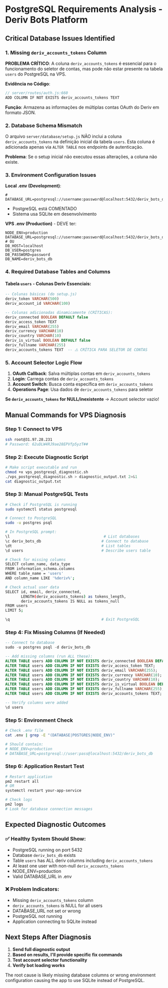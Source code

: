 # PostgreSQL Requirements Analysis - Deriv Bots Platform

## Critical Database Issues Identified

### 1. **Missing `deriv_accounts_tokens` Column**
**PROBLEMA CRÍTICO**: A coluna `deriv_accounts_tokens` é essencial para o funcionamento do seletor de contas, mas pode não estar presente na tabela `users` do PostgreSQL na VPS.

**Evidência no Código**:
```javascript
// server/routes/auth.js:660
ADD COLUMN IF NOT EXISTS deriv_accounts_tokens TEXT
```

**Função**: Armazena as informações de múltiplas contas OAuth do Deriv em formato JSON.

### 2. **Database Schema Mismatch**
O arquivo `server/database/setup.js` NÃO inclui a coluna `deriv_accounts_tokens` na definição inicial da tabela `users`. Esta coluna é adicionada apenas via `ALTER TABLE` nos endpoints de autenticação.

**Problema**: Se o setup inicial não executou essas alterações, a coluna não existe.

### 3. **Environment Configuration Issues**

**Local .env (Development)**:
```
# DATABASE_URL=postgresql://username:password@localhost:5432/deriv_bots_db
```
- PostgreSQL está COMENTADO
- Sistema usa SQLite em desenvolvimento

**VPS .env (Production)** - DEVE ter:
```
NODE_ENV=production
DATABASE_URL=postgresql://username:password@localhost:5432/deriv_bots_db
# OU
DB_HOST=localhost
DB_USER=postgres
DB_PASSWORD=password
DB_NAME=deriv_bots_db
```

### 4. **Required Database Tables and Columns**

#### Tabela `users` - Colunas Deriv Essenciais:
```sql
-- Colunas básicas (do setup.js)
deriv_token VARCHAR(500)
deriv_account_id VARCHAR(100)

-- Colunas adicionadas dinamicamente (CRÍTICAS):
deriv_connected BOOLEAN DEFAULT false
deriv_access_token TEXT
deriv_email VARCHAR(255)
deriv_currency VARCHAR(10)
deriv_country VARCHAR(10)
deriv_is_virtual BOOLEAN DEFAULT false
deriv_fullname VARCHAR(255)
deriv_accounts_tokens TEXT  -- ⚠️ CRÍTICA PARA SELETOR DE CONTAS
```

### 5. **Account Selector Logic Flow**
1. **OAuth Callback**: Salva múltiplas contas em `deriv_accounts_tokens`
2. **Login**: Carrega contas de `deriv_accounts_tokens`
3. **Account Switch**: Busca conta específica em `deriv_accounts_tokens`
4. **Operations Page**: Usa dados de `deriv_accounts_tokens` para seletor

**Se `deriv_accounts_tokens` for NULL/inexistente** → Account selector vazio!

## Manual Commands for VPS Diagnosis

### Step 1: Connect to VPS
```bash
ssh root@31.97.28.231
# Password: 62uDLW4RJ9ae28EPVfp5yzT##
```

### Step 2: Execute Diagnostic Script
```bash
# Make script executable and run
chmod +x vps_postgresql_diagnostic.sh
./vps_postgresql_diagnostic.sh > diagnostic_output.txt 2>&1
cat diagnostic_output.txt
```

### Step 3: Manual PostgreSQL Tests
```bash
# Check if PostgreSQL is running
sudo systemctl status postgresql

# Connect to PostgreSQL
sudo -u postgres psql

# In PostgreSQL prompt:
\l                                          # List databases
\c deriv_bots_db                           # Connect to database
\dt                                        # List tables
\d users                                   # Describe users table

# Check for missing columns
SELECT column_name, data_type
FROM information_schema.columns
WHERE table_name = 'users'
AND column_name LIKE '%deriv%';

# Check actual user data
SELECT id, email, deriv_connected,
       LENGTH(deriv_accounts_tokens) as tokens_length,
       deriv_accounts_tokens IS NULL as tokens_null
FROM users
LIMIT 5;

\q                                         # Exit PostgreSQL
```

### Step 4: Fix Missing Columns (If Needed)
```sql
-- Connect to database
sudo -u postgres psql -d deriv_bots_db

-- Add missing columns (run ALL these):
ALTER TABLE users ADD COLUMN IF NOT EXISTS deriv_connected BOOLEAN DEFAULT false;
ALTER TABLE users ADD COLUMN IF NOT EXISTS deriv_access_token TEXT;
ALTER TABLE users ADD COLUMN IF NOT EXISTS deriv_email VARCHAR(255);
ALTER TABLE users ADD COLUMN IF NOT EXISTS deriv_currency VARCHAR(10);
ALTER TABLE users ADD COLUMN IF NOT EXISTS deriv_country VARCHAR(10);
ALTER TABLE users ADD COLUMN IF NOT EXISTS deriv_is_virtual BOOLEAN DEFAULT false;
ALTER TABLE users ADD COLUMN IF NOT EXISTS deriv_fullname VARCHAR(255);
ALTER TABLE users ADD COLUMN IF NOT EXISTS deriv_accounts_tokens TEXT;

-- Verify columns were added
\d users
```

### Step 5: Environment Check
```bash
# Check .env file
cat .env | grep -E "(DATABASE|POSTGRES|NODE_ENV)"

# Should contain:
# NODE_ENV=production
# DATABASE_URL=postgresql://user:pass@localhost:5432/deriv_bots_db
```

### Step 6: Application Restart Test
```bash
# Restart application
pm2 restart all
# OR
systemctl restart your-app-service

# Check logs
pm2 logs
# Look for database connection messages
```

## Expected Diagnostic Outcomes

### ✅ **Healthy System Should Show**:
- PostgreSQL running on port 5432
- Database `deriv_bots_db` exists
- Table `users` has ALL deriv columns including `deriv_accounts_tokens`
- At least one user with non-null `deriv_accounts_tokens`
- NODE_ENV=production
- Valid DATABASE_URL in .env

### ❌ **Problem Indicators**:
- Missing `deriv_accounts_tokens` column
- `deriv_accounts_tokens` is NULL for all users
- DATABASE_URL not set or wrong
- PostgreSQL not running
- Application connecting to SQLite instead

## Next Steps After Diagnosis
1. **Send full diagnostic output**
2. **Based on results, I'll provide specific fix commands**
3. **Test account selector functionality**
4. **Verify bot loading works**

The root cause is likely missing database columns or wrong environment configuration causing the app to use SQLite instead of PostgreSQL.